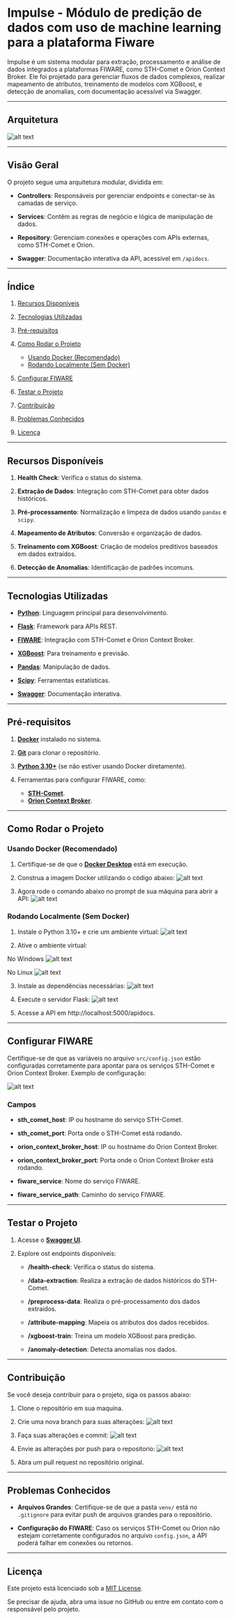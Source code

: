 # Impulse - Módulo de predição de dados com uso de machine learning para a plataforma Fiware

Impulse é um sistema modular para extração, processamento e análise de dados integrados a plataformas FIWARE, como STH-Comet e Orion Context Broker. Ele foi projetado para gerenciar fluxos de dados complexos, realizar mapeamento de atributos, treinamento de modelos com XGBoost, e detecção de anomalias, com documentação acessível via Swagger.

---

## **Arquitetura**
![alt text](imagens/image-11.png)

---

## **Visão Geral**

O projeto segue uma arquitetura modular, dividida em:

- **Controllers**: Responsáveis por gerenciar endpoints e conectar-se às camadas de serviço.

- **Services**: Contêm as regras de negócio e lógica de manipulação de dados.

- **Repository**: Gerenciam conexões e operações com APIs externas, como STH-Comet e Orion.

- **Swagger**: Documentação interativa da API, acessível em `/apidocs`.

---

## **Índice**

1. [Recursos Disponíveis](#recursos-disponíveis)

2. [Tecnologias Utilizadas](#tecnologias-utilizadas)

3. [Pré-requisitos](#pré-requisitos)

4. [Como Rodar o Projeto](#como-rodar-o-projeto)
   - [Usando Docker (Recomendado)](#usando-docker-recomendado)
   - [Rodando Localmente (Sem Docker)](#rodando-localmente-sem-docker)

5. [Configurar FIWARE](#configurar-fiware)

6. [Testar o Projeto](#testar-o-projeto)

7. [Contribuição](#contribuição)

8. [Problemas Conhecidos](#problemas-conhecidos)

9. [Licença](#licença)

---

## **Recursos Disponíveis**

1. **Health Check**: Verifica o status do sistema.

2. **Extração de Dados**: Integração com STH-Comet para obter dados históricos.

3. **Pré-processamento**: Normalização e limpeza de dados usando `pandas` e `scipy`.

4. **Mapeamento de Atributos**: Conversão e organização de dados.

5. **Treinamento com XGBoost**: Criação de modelos preditivos baseados em dados extraídos.

6. **Detecção de Anomalias**: Identificação de padrões incomuns.

---

## **Tecnologias Utilizadas**

- **[Python](https://www.python.org/downloads/)**: Linguagem principal para desenvolvimento.

- **[Flask](https://flask.palletsprojects.com/en/latest/)**: Framework para APIs REST.

- **[FIWARE](https://fiware.org/)**: Integração com STH-Comet e Orion Context Broker.

- **[XGBoost](https://xgboost.readthedocs.io/en/stable/)**: Para treinamento e previsão.

- **[Pandas](https://pandas.pydata.org/)**: Manipulação de dados.

- **[Scipy](https://scipy.org/)**: Ferramentas estatísticas.

- **[Swagger](https://swagger.io/)**: Documentação interativa.

---

## **Pré-requisitos**

1. **[Docker](https://www.docker.com/products/docker-desktop)** instalado no sistema.

2. **[Git](https://git-scm.com/downloads)** para clonar o repositório.

3. **[Python 3.10+](https://www.python.org/downloads/)** (se não estiver usando Docker diretamente).

4. Ferramentas para configurar FIWARE, como:
   - **[STH-Comet](https://fiware-sth-comet.readthedocs.io/en/latest/)**.
   - **[Orion Context Broker](https://fiware-orion.readthedocs.io/en/latest/)**.

---

## **Como Rodar o Projeto**

### **Usando Docker (Recomendado)**

1. Certifique-se de que o **[Docker Desktop](https://www.docker.com/products/docker-desktop)** está em execução.

2. Construa a imagem Docker utilizando o código abaixo:
   ![alt text](imagens/image-1.png)

3. Agora rode o comando abaixo no prompt de sua máquina para abrir a API:
   ![alt text](imagens/image-2.png)

### **Rodando Localmente (Sem Docker)**

1. Instale o Python 3.10+ e crie um ambiente virtual:
   ![alt text](imagens/image-3.png)
   
2. Ative o ambiente virtual:

No Windows
  ![alt text](imagens/image-4.png)

No Linux
  ![alt text](imagens/image-5.png)

3. Instale as dependências necessárias:
![alt text](imagens/image-7.png)

4. Execute o servidor Flask:
![alt text](imagens/image-8.png)

5. Acesse a API em http://localhost:5000/apidocs.

---

## **Configurar FIWARE**

Certifique-se de que as variáveis no arquivo `src/config.json` estão configuradas corretamente para apontar para os serviços STH-Comet e Orion Context Broker. Exemplo de configuração:

   ![alt text](imagens/image.png)


### **Campos**

- **sth_comet_host**: IP ou hostname do serviço STH-Comet.

- **sth_comet_port**: Porta onde o STH-Comet está rodando.

- **orion_context_broker_host**: IP ou hostname do Orion Context Broker.

- **orion_context_broker_port**: Porta onde o Orion Context Broker está rodando.

- **fiware_service**: Nome do serviço FIWARE.

- **fiware_service_path**: Caminho do serviço FIWARE.

---

## **Testar o Projeto**

1. Acesse o **[Swagger UI](http://localhost:5000/apidocs)**.

2. Explore ost endpoints disponíveis:

   - **/health-check**: Verifica o status do sistema.

   - **/data-extraction**: Realiza a extração de dados históricos do STH-Comet.

   - **/preprocess-data**: Realiza o pré-processamento dos dados extraídos.

   - **/attribute-mapping**: Mapeia os atributos dos dados recebidos.

   - **/xgboost-train**: Treina um modelo XGBoost para predição.

   - **/anomaly-detection**: Detecta anomalias nos dados.

---

## **Contribuição**

Se você deseja contribuir para o projeto, siga os passos abaixo:

1. Clone o repositório em sua maquina.

2. Crie uma nova branch para suas alterações:
   ![alt text](imagens/image-6.png)

3. Faça suas alterações e commit:
![alt text](imagens/image-14.png)

4. Envie as alterações por push para o repositorio:
   ![alt text](imagens/image-10.png)

5. Abra um pull request no repositório original.

---

## **Problemas Conhecidos**

- **Arquivos Grandes**: Certifique-se de que a pasta `venv/` está no `.gitignore` para evitar push de arquivos grandes para o repositório.

- **Configuração do FIWARE**: Caso os serviços STH-Comet ou Orion não estejam corretamente configurados no arquivo `config.json`, a API poderá falhar em conexões ou retornos.

---

## **Licença**

Este projeto está licenciado sob a [MIT License](LICENSE).

Se precisar de ajuda, abra uma issue no GitHub ou entre em contato com o responsável pelo projeto.

